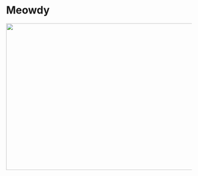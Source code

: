 # Meowdy
<div align = "center">
  <img src ="https://github.com/ray-sid/ray-sid/blob/main/images/catto.gif" height = "400" width = "1000">
</div>

